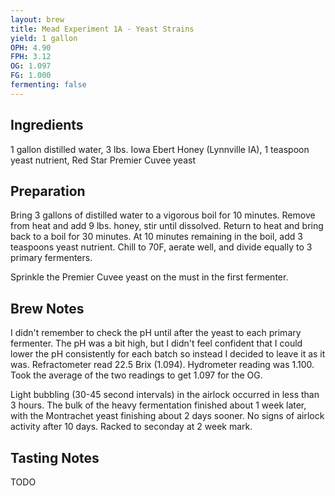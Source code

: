 ```yaml
---
layout: brew
title: Mead Experiment 1A - Yeast Strains
yield: 1 gallon
OPH: 4.90
FPH: 3.12
OG: 1.097
FG: 1.000
fermenting: false
---
```


## Ingredients
1 gallon distilled water, 3 lbs. Iowa Ebert Honey (Lynnville IA), 1 teaspoon yeast nutrient, Red Star Premier Cuvee yeast

## Preparation
Bring 3 gallons of distilled water to a vigorous boil for 10 minutes.  Remove from heat and add 9 lbs. honey, stir until dissolved.  Return to heat and bring back to a boil for 30 minutes.  At 10 minutes remaining in the boil, add 3 teaspoons yeast nutrient.  Chill to 70F, aerate well, and divide equally to 3 primary fermenters.  

Sprinkle the Premier Cuvee yeast on the must in the first fermenter.

## Brew Notes
I didn't remember to check the pH until after the yeast to each primary fermenter.  The pH was a bit high, but I didn't feel confident that I could lower the pH consistently for each batch so instead I decided to leave it as it was. Refractometer read 22.5 Brix (1.094). Hydrometer reading was 1.100.  Took the average of the two readings to get 1.097 for the OG.

Light bubbling (30-45 second intervals) in the airlock occurred in less than 3 hours.  The bulk of the heavy fermentation finished about 1 week later, with the Montrachet yeast finishing about 2 days sooner. No signs of airlock activity after 10 days.  Racked to seconday at 2 week mark.

## Tasting Notes
TODO
